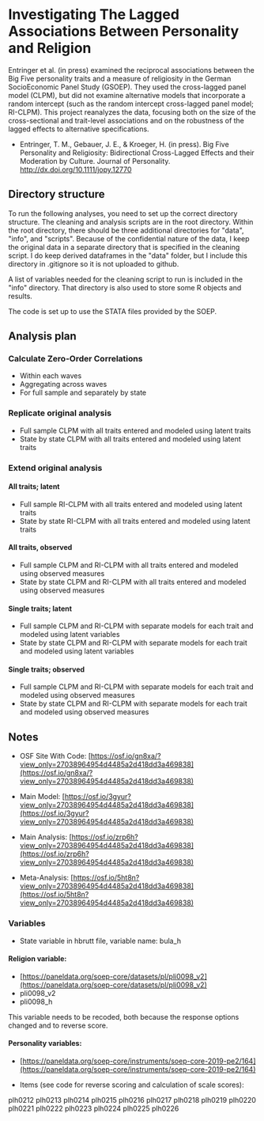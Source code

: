 # Investigating The Lagged Associations Between Personality and Religion

Entringer et al. (in press) examined the reciprocal associations between the Big Five personality traits and a measure of religiosity in the German SocioEconomic Panel Study (GSOEP). They used the cross-lagged panel model (CLPM), but did not examine alternative models that incorporate a random intercept (such as the random intercept cross-lagged panel model; RI-CLPM). This project reanalyzes the data, focusing both on the size of the cross-sectional and trait-level associations and on the robustness of the lagged effects to alternative specifications. 

- Entringer, T. M., Gebauer, J. E., & Kroeger, H. (in press). Big Five Personality and Religiosity: Bidirectional Cross-Lagged Effects and their Moderation by Culture. Journal of Personality. http://dx.doi.org/10.1111/jopy.12770

## Directory structure

To run the following analyses, you need to set up the correct directory structure. The cleaning and analysis scripts are in the root directory. Within the root directory, there should be three additional directories for "data", "info", and "scripts". Because of the confidential nature of the data, I keep the original data in a separate directory that is specified in the cleaning script. I do keep derived dataframes in the "data" folder, but I include this directory in .gitignore so it is not uploaded to github. 

A list of variables needed for the cleaning script to run is included in the "info" directory. That directory is also used to store some R objects and results. 

The code is set up to use the STATA files provided by the SOEP. 

## Analysis plan

### Calculate Zero-Order Correlations

- Within each waves
- Aggregating across waves
- For full sample and separately by state

### Replicate original analysis

- Full sample CLPM with all traits entered and modeled using latent traits
- State by state CLPM with all traits entered and modeled using latent traits

### Extend original analysis

#### All traits; latent

- Full sample RI-CLPM with all traits entered and modeled using latent traits
- State by state RI-CLPM with all traits entered and modeled using latent traits

#### All traits, observed

- Full sample CLPM and RI-CLPM with all traits entered and modeled using observed measures
- State by state CLPM and RI-CLPM with all traits entered and modeled using observed measures

#### Single traits; latent

- Full sample CLPM and RI-CLPM with separate models for each trait and modeled using latent variables
- State by state CLPM and RI-CLPM with separate models for each trait and modeled using latent variables

#### Single traits; observed

- Full sample CLPM and RI-CLPM with separate models for each trait and modeled using observed measures
- State by state CLPM and RI-CLPM with separate models for each trait and modeled using observed measures


## Notes

- OSF Site With Code: 
[https://osf.io/gn8xa/?view_only=27038964954d4485a2d418dd3a469838](https://osf.io/gn8xa/?view_only=27038964954d4485a2d418dd3a469838)

- Main Model:
[https://osf.io/3gyur?view_only=27038964954d4485a2d418dd3a469838](https://osf.io/3gyur?view_only=27038964954d4485a2d418dd3a469838)

- Main Analysis:
[https://osf.io/zrp6h?view_only=27038964954d4485a2d418dd3a469838](https://osf.io/zrp6h?view_only=27038964954d4485a2d418dd3a469838)

- Meta-Analysis: 
[https://osf.io/5ht8n?view_only=27038964954d4485a2d418dd3a469838](https://osf.io/5ht8n?view_only=27038964954d4485a2d418dd3a469838)

### Variables

- State variable in hbrutt file, variable name: bula_h

#### Religion variable: 
- [https://paneldata.org/soep-core/datasets/pl/pli0098_v2](https://paneldata.org/soep-core/datasets/pl/pli0098_v2)
- pli0098_v2
- pli0098_h

This variable needs to be recoded, both because the response options changed and to reverse score.

#### Personality variables: 
- [https://paneldata.org/soep-core/instruments/soep-core-2019-pe2/164](https://paneldata.org/soep-core/instruments/soep-core-2019-pe2/164)

- Items (see code for reverse scoring and calculation of scale scores):

plh0212
plh0213
plh0214
plh0215
plh0216
plh0217
plh0218
plh0219
plh0220
plh0221
plh0222
plh0223
plh0224
plh0225
plh0226


